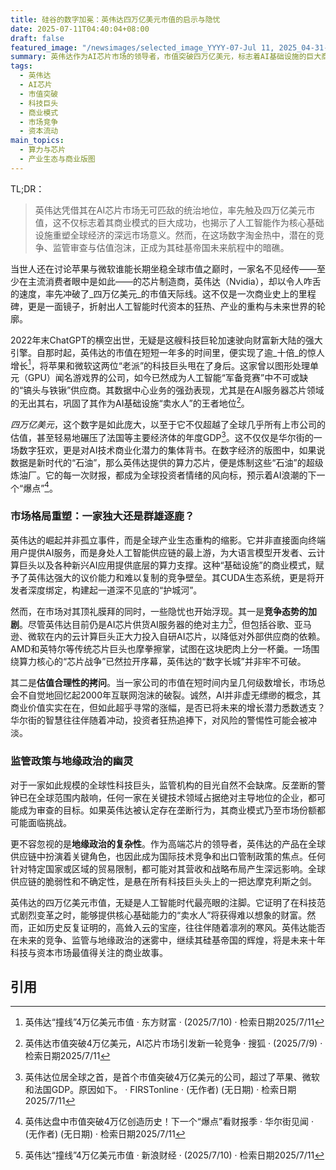 ```yaml
---
title: 硅谷的数字加冕：英伟达四万亿美元市值的启示与隐忧
date: 2025-07-11T04:40:04+08:00
draft: false
featured_image: "/newsimages/selected_image_YYYY-07-Jul 11, 2025_04-31-40-990.jpg"
summary: 英伟达作为AI芯片市场的领导者，市值突破四万亿美元，标志着AI基础设施的巨大商业价值与行业中心化趋势。文章深度剖析了其商业模式、面临的竞争挑战及潜在的监管风险，并以全球视角审视了其对资本市场和产业格局的深远影响。
tags: 
  - 英伟达
  - AI芯片
  - 市值突破
  - 科技巨头
  - 商业模式
  - 市场竞争
  - 资本流动
main_topics: 
  - 算力与芯片
  - 产业生态与商业版图
---
```


TL;DR：
> 英伟达凭借其在AI芯片市场无可匹敌的统治地位，率先触及四万亿美元市值，这不仅标志着其商业模式的巨大成功，也揭示了人工智能作为核心基础设施重塑全球经济的深远市场意义。然而，在这场数字淘金热中，潜在的竞争、监管审查与估值泡沫，正成为其硅基帝国未来航程中的暗礁。

当世人还在讨论苹果与微软谁能长期坐稳全球市值之巅时，一家名不见经传——至少在主流消费者眼中是如此——的芯片制造商，英伟达（Nvidia），却以令人咋舌的速度，率先冲破了_四万亿美元_的市值天际线。这不仅是一次商业史上的里程碑，更是一面镜子，折射出人工智能时代资本的狂热、产业的重构与未来世界的轮廓。

2022年末ChatGPT的横空出世，无疑是这艘科技巨轮加速驶向财富新大陆的强大引擎。自那时起，英伟达的市值在短短一年多的时间里，便实现了逾_十倍_的惊人增长[^1]，将苹果和微软这两位“老派”的科技巨头甩在了身后。这家曾以图形处理单元（GPU）闻名游戏界的公司，如今已然成为人工智能“军备竞赛”中不可或缺的“镐头与铁锹”供应商。其数据中心业务的强劲表现，尤其是在AI服务器芯片领域的无出其右，巩固了其作为AI基础设施“卖水人”的王者地位[^2]。

_四万亿美元_，这个数字是如此庞大，以至于它不仅超越了全球几乎所有上市公司的估值，甚至轻易地碾压了法国等主要经济体的年度GDP[^3]。这不仅仅是华尔街的一场数字狂欢，更是对AI技术商业化潜力的集体背书。在数字经济的版图中，如果说数据是新时代的“石油”，那么英伟达提供的算力芯片，便是炼制这些“石油”的超级炼油厂。它的每一次财报，都成为全球投资者情绪的风向标，预示着AI浪潮的下一个“爆点”[^4]。

### 市场格局重塑：一家独大还是群雄逐鹿？

英伟达的崛起并非孤立事件，而是全球产业生态重构的缩影。它并非直接面向终端用户提供AI服务，而是身处人工智能供应链的最上游，为大语言模型开发者、云计算巨头以及各种新兴AI应用提供底层的算力支撑。这种“基础设施”的商业模式，赋予了英伟达强大的议价能力和难以复制的竞争壁垒。其CUDA生态系统，更是将开发者深度绑定，构建起一道深不见底的“护城河”。

然而，在市场对其顶礼膜拜的同时，一些隐忧也开始浮现。其一是**竞争态势的加剧**。尽管英伟达目前仍是AI芯片供货AI服务器的绝对主力[^5]，但包括谷歌、亚马逊、微软在内的云计算巨头正大力投入自研AI芯片，以降低对外部供应商的依赖。AMD和英特尔等传统芯片巨头也摩拳擦掌，试图在这块肥肉上分一杯羹。一场围绕算力核心的“芯片战争”已然拉开序幕，英伟达的“数字长城”并非牢不可破。

其二是**估值合理性的拷问**。当一家公司的市值在短时间内呈几何级数增长，市场总会不自觉地回忆起2000年互联网泡沫的破裂。诚然，AI并非虚无缥缈的概念，其商业价值实实在在，但如此超乎寻常的涨幅，是否已将未来的增长潜力悉数透支？华尔街的智慧往往伴随着冲动，投资者狂热追捧下，对风险的警惕性可能会被冲淡。

### 监管政策与地缘政治的幽灵

对于一家如此规模的全球性科技巨头，监管机构的目光自然不会缺席。反垄断的警钟已在全球范围内敲响，任何一家在关键技术领域占据绝对主导地位的企业，都可能成为审查的目标。如果英伟达被认定存在垄断行为，其商业模式乃至市场份额都可能面临挑战。

更不容忽视的是**地缘政治的复杂性**。作为高端芯片的领导者，英伟达的产品在全球供应链中扮演着关键角色，也因此成为国际技术竞争和出口管制政策的焦点。任何针对特定国家或区域的贸易限制，都可能对其营收和战略布局产生深远影响。全球供应链的脆弱性和不确定性，是悬在所有科技巨头头上的一把达摩克利斯之剑。

英伟达的四万亿美元市值，无疑是人工智能时代最亮眼的注脚。它证明了在科技范式剧烈变革之时，能够提供核心基础能力的“卖水人”将获得难以想象的财富。然而，正如历史反复证明的，高耸入云的宝座，往往伴随着凛冽的寒风。英伟达能否在未来的竞争、监管与地缘政治的迷雾中，继续其硅基帝国的辉煌，将是未来十年科技与资本市场最值得关注的商业故事。

## 引用
[^1]: 英伟达“撞线”4万亿美元市值 · 东方财富 · (2025/7/10) · 检索日期2025/7/11
[^2]: 英伟达市值突破4万亿美元，AI芯片市场引发新一轮竞争 · 搜狐 · (2025/7/9) · 检索日期2025/7/11
[^3]: 英伟达位居全球之首，是首个市值突破4万亿美元的公司，超过了苹果、微软和法国GDP。原因如下。 · FIRSTonline · (无作者) (无日期) · 检索日期2025/7/11
[^4]: 英伟达盘中市值突破4万亿创造历史！下一个“爆点”看财报季 · 华尔街见闻 · (无作者) (无日期) · 检索日期2025/7/11
[^5]: 英伟达“撞线”4万亿美元市值 · 新浪财经 · (2025/7/10) · 检索日期2025/7/11
